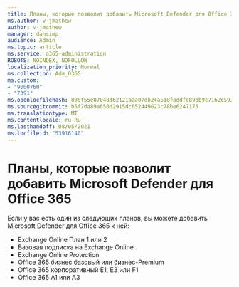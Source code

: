 ```yaml
---
title: Планы, которые позволит добавить Microsoft Defender для Office 365
ms.author: v-jmathew
author: v-jmathew
manager: dansimp
audience: Admin
ms.topic: article
ms.service: o365-administration
ROBOTS: NOINDEX, NOFOLLOW
localization_priority: Normal
ms.collection: Adm_O365
ms.custom:
- "9000760"
- "7391"
ms.openlocfilehash: 890f55e87048d62121aaa07db24a518faddfe89db9c7162c593ef240de83f1b2
ms.sourcegitcommit: b5f7da89a650d2915dc652449623c78be6247175
ms.translationtype: MT
ms.contentlocale: ru-RU
ms.lasthandoff: 08/05/2021
ms.locfileid: "53916140"
---
```

# <a name="plans-that-let-you-add-microsoft-defender-for-office-365"></a>Планы, которые позволит добавить Microsoft Defender для Office 365

Если у вас есть один из следующих планов, вы можете добавить Microsoft Defender для Office 365 к ней:

- Exchange Online План 1 или 2
- Базовая подписка на Exchange Online
- Exchange Online Protection
- Office 365 бизнес базовый или бизнес-Premium
- Office 365 корпоративный E1, E3 или F1
- Office 365 A1 или A3
